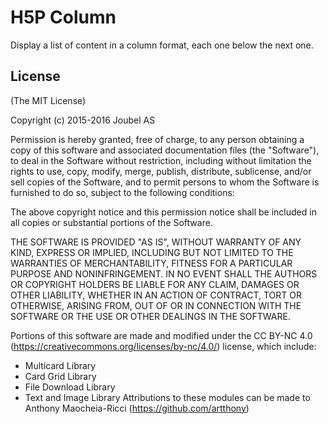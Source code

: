 H5P Column
==========

Display a list of content in a column format, each one below the next one.

## License

(The MIT License)

Copyright (c) 2015-2016 Joubel AS
 
Permission is hereby granted, free of charge, to any person obtaining a copy of this software and associated documentation files (the "Software"), to deal in the Software without restriction, including without limitation the rights to use, copy, modify, merge, publish, distribute, sublicense, and/or sell copies of the Software, and to permit persons to whom the Software is furnished to do so, subject to the following conditions:
 
The above copyright notice and this permission notice shall be included in all copies or substantial portions of the Software.
 
THE SOFTWARE IS PROVIDED "AS IS", WITHOUT WARRANTY OF ANY KIND, EXPRESS OR IMPLIED, INCLUDING BUT NOT LIMITED TO THE WARRANTIES OF MERCHANTABILITY, FITNESS FOR A PARTICULAR PURPOSE AND NONINFRINGEMENT. IN NO EVENT SHALL THE AUTHORS OR COPYRIGHT HOLDERS BE LIABLE FOR ANY CLAIM, DAMAGES OR OTHER LIABILITY, WHETHER IN AN ACTION OF CONTRACT, TORT OR OTHERWISE, ARISING FROM, OUT OF OR IN CONNECTION WITH THE SOFTWARE OR THE USE OR OTHER DEALINGS IN THE SOFTWARE.

Portions of this software are made and modified under the CC BY-NC 4.0 (https://creativecommons.org/licenses/by-nc/4.0/) license, which include:
- Multicard Library
- Card Grid Library
- File Download Library
- Text and Image Library
Attributions to these modules can be made to Anthony Maocheia-Ricci (https://github.com/artthony)

